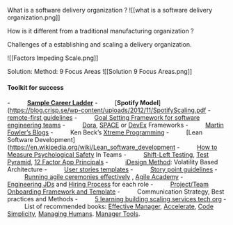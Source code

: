 What is a software delivery organization ? 
![[what is a software delivery organization.png]]

How is it different from a traditional manufacturing organization ? 

Challenges of a establishing and scaling a delivery organization. 

![[Factors Impeding Scale.png]]




Solution: Method: 9 Focus Areas 
![[Solution 9 Focus Areas.png]]

#### **Toolkit for success**
-          [**Sample Career Ladder**](https://docs.google.com/document/d/13JzfSRnE0l_ba5TrpresDiMxQBPH8TFhSmeEvnZ89e8/edit?usp=drive_link)
-          [**Spotify Model**](https://blog.crisp.se/wp-content/uploads/2012/11/SpotifyScaling.pdf
-          [remote-first guidelines](https://drive.google.com/file/d/1l-8N5n0aCtz69Taw5uUzob09H98_0kI5/view?usp=drive_link)
-          [Goal Setting Framework for software engineering teams](https://docs.google.com/document/d/1haTx-2BvtuIhm7GDy0ZgQ5sK2kVURU7INQPxX6Khfbs/edit?usp=sharing)
-          [Dora](https://dora.dev/guides/dora-metrics-four-keys/), [SPACE](https://queue.acm.org/detail.cfm?id=3454124) or [DevEx](https://queue.acm.org/detail.cfm?id=3595878) Frameworks
-          [Martin Fowler’s Blogs](https://martinfowler.com/)
-          Ken Beck’s [Xtreme Programming](https://ronjeffries.com/xprog/what-is-extreme-programming/)
-          [Lean Software Development](https://en.wikipedia.org/wiki/Lean_software_development
-          [How to Measure Psychological Safety](https://www.leaderfactor.com/learn/how-to-measure-psychological-safety) In Teams
-          [Shift-Left Testing](https://www.browserstack.com/guide/what-is-shift-left-testing), [Test Pyramid](https://martinfowler.com/articles/practical-test-pyramid.html), [12 Factor App Principals](https://12factor.net/)
-          [iDesign Method](https://medium.com/@taljoffe/software-architecture-with-the-idesign-method-63716a8329ec): Volatility Based Architecture
-          [User stories templates](https://www.pluralsight.com/resources/blog/software-development/user-story-template)
-          [Story point guidelines](https://asana.com/resources/story-points)
-          [Running agile ceremonies effectively](https://www.wrike.com/scrum-guide/scrum-ceremonies/#what-are-the-five-scrum-events-and-scrum-meeting-types) , [Agile Academy](https://www.youtube.com/@scrumacademy)
-          [Engineering JDs](https://docs.google.com/document/d/1MpNupu5JSKurav9jl40V29wX8DMjRx1_06dDK5-0PT4/edit?usp=drive_link) and [Hiring Process](https://docs.google.com/document/d/1A-l5s3EvzT37LTZvgO1FmgHb6UB_P_dfXPyl7AGqICU/edit?usp=drive_link) for each role
-          [Project/Team Onboarding Framework and Template](https://docs.google.com/document/d/1bFq1K0yHZlPji8uXrR6yCtD_UuS-fU2HuNJNzl-UVZQ/edit?usp=sharing)
-          Communication Strategy, Best practices and Methods
-          [5 learning building scaling services tech org](https://newsletter.eng-leadership.com/p/5-learnings-when-building-and-scaling?r=3g4slo&utm_campaign=post&utm_medium=web&showWelcomeOnShare=false)
-          List of recommended books: [Effective Manager](https://www.manager-tools.com/products/effective-manager-book-second-edition), [Accelerate](https://www.amazon.in/Accelerate-Software-Performing-Technology-Organizations/dp/1942788339), [Code Simplicity](https://www.codesimplicity.com/), [Managing Humans](https://www.amazon.in/Managing-Humans-Humorous-Software-Engineering/dp/1484271157/ref=sr_1_1?adgrpid=57686415023&dib=eyJ2IjoiMSJ9.Ve8J8vJazmuDSya_DWGNhrE0AnlwL7vl_Ao57Zh3o0fVbYpjw-AN28jAvarDkVeV_TWByUQk3F_xyWYy5W0Jjg0tOBAHdn33NMEaCmKUtrxFTQ9dqBly3m3EtEdanh4T8evOdfTWFs9Wxyt5u5fMmThCt3ZJpLe5QLpmbfOXR78fea8wlnxClDyBoe5aYJEKdgODNI0P8ioJq_wWR-CeWy8a_8mjSyqW6k0fpuzro1o.OxCCXd-GiS35AR7AQEGqqk66yOuSwEVEpDOuRfltk7A&dib_tag=se&ext_vrnc=hi&hvadid=590261398047&hvdev=c&hvlocphy=9061997&hvnetw=g&hvqmt=e&hvrand=1987229644252890802&hvtargid=kwd-300516004221&hydadcr=24519_2264030&keywords=managing+humans&qid=1737095263&sr=8-1). [Manager Tools](https://manager-tools.com/).